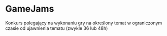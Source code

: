 # GameJams

Konkurs polegający na wykonaniu gry na określony temat w ograniczonym czasie od ujawnienia tematu (zwykle 36 lub 48h)

